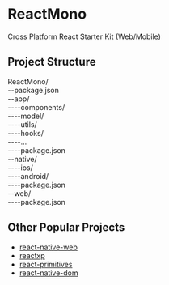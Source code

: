 # ReactMono
Cross Platform React Starter Kit (Web/Mobile)

## Project Structure
ReactMono/<br>
--package.json<br>
--app/<br>
----components/<br>
----model/<br>
----utils/<br>
----hooks/<br>
----...<br>
----package.json<br>
--native/<br>
----ios/<br>
----android/<br>
----package.json<br>
--web/<br>
----package.json<br>
## Other Popular Projects
- [react-native-web](https://github.com/necolas/react-native-web)
- [reactxp](https://github.com/microsoft/reactxp)
- [react-primitives](https://github.com/lelandrichardson/react-primitives)
- [react-native-dom](https://github.com/vincentriemer/react-native-dom)
